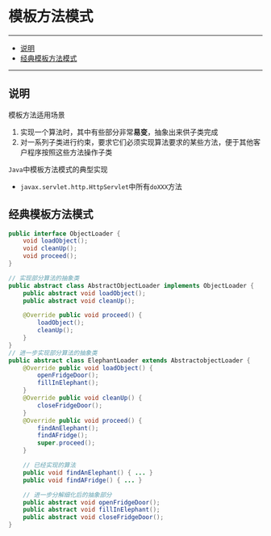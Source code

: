 # 模板方法模式

---

- [说明](#说明)
- [经典模板方法模式](#经典模板方法模式)

---

## 说明

模板方法适用场景
1. 实现一个算法时，其中有些部分非常**易变**，抽象出来供子类完成
2. 对一系列子类进行约束，要求它们必须实现算法要求的某些方法，便于其他客户程序按照这些方法操作子类

`Java`中模板方法模式的典型实现
* `javax.servlet.http.HttpServlet`中所有`doXXX`方法

## 经典模板方法模式

```Java
public interface ObjectLoader {
	void loadObject();
	void cleanUp();
	void proceed();
}

// 实现部分算法的抽象类
public abstract class AbstractObjectLoader implements ObjectLoader {
	public abstract void loadObject();
	public abstract void cleanUp();

	@Override public void proceed() {
		loadObject();
		cleanUp();
	}
}
// 进一步实现部分算法的抽象类
public abstract class ElephantLoader extends AbstractobjectLoader {
	@Override public void loadObject() {
		openFridgeDoor();
		fillInElephant();
	}
	@Override public void cleanUp() {
		closeFridgeDoor();
	}
	@Override public void proceed() {
		findAnElephant();
		findAFridge();
		super.proceed();
	}

	// 已经实现的算法
	public void findAnElephant() { ... }
	public void findAFridge() { ... }

	// 进一步分解细化后的抽象部分
	public abstract void openFridgeDoor();
	public abstract void fillInElephant();
	public abstract void closeFridgeDoor();
}
```
